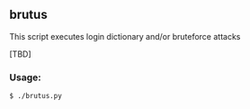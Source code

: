 ## brutus

This script executes login dictionary and/or bruteforce attacks

[TBD]

### Usage:

```
$ ./brutus.py
```